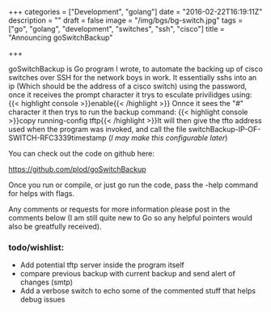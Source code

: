 +++
categories = ["Development", "golang"]
date = "2016-02-22T16:19:11Z"
description = ""
draft = false
image = "/img/bgs/bg-switch.jpg"
tags = ["go", "golang", "development", "switches", "ssh", "cisco"]
title = "Announcing goSwitchBackup"

+++

goSwitchBackup is Go program I wrote, to automate the backing up of cisco switches over SSH for the network boys in work. It essentially sshs into an ip (Which should be the address of a cisco switch) using the password, once it receives the prompt character it trys to esculate privilidges using: {{< highlight console >}}enable{{< /highlight >}} Onnce it sees the "#" character it then trys to run the backup command: {{< highlight console >}}copy running-config tftp{{< /highlight >}}It will then give the tfto address used when the program was invoked, and call the file switchBackup-IP-OF-SWITCH-RFC3339timestamp (_I may make this configurable later_)

You can check out the code on github here:

https://github.com/plod/goSwitchBackup

Once you run or compile, or just go run the code, pass the -help command for helps with flags.

Any comments or requests for more information please post in the comments below (I am still quite new to Go so any helpful pointers would also be greatfully received).

### todo/wishlist:

* Add potential tftp server inside the program itself
* compare previous backup with current backup and send alert of changes (smtp)
* Add a verbose switch to echo some of the commented stuff that helps debug issues